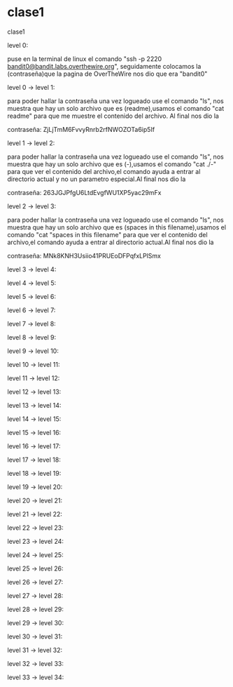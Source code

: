 # clase1
clase1

level 0:

puse en la terminal de linux el comando "ssh -p 2220 bandit0@bandit.labs.overthewire.org", seguidamente colocamos la (contraseña)que la pagina de OverTheWire nos dio que era "bandit0"

level 0 → level 1:

para poder hallar la contraseña una vez logueado use el comando "ls", nos muestra que hay un solo archivo que es (readme),usamos el comando "cat readme" para que me muestre el contenido del archivo.
Al final nos dio la

contraseña: ZjLjTmM6FvvyRnrb2rfNWOZOTa6ip5If

level 1 → level 2:

para poder hallar la contraseña una vez logueado use el comando "ls", nos muestra que hay un solo archivo que es (-),usamos el comando "cat ./-" para que ver el contenido del archivo,el comando ayuda a entrar al directorio actual
y no un parametro especial.Al final nos dio la 

contraseña: 263JGJPfgU6LtdEvgfWU1XP5yac29mFx

level 2 → level 3:

para poder hallar la contraseña una vez logueado use el comando "ls", nos muestra que hay un solo archivo que es (spaces in this filename),usamos el comando "cat "spaces in this filename" para que ver el contenido del archivo,el comando ayuda a entrar al directorio actual.Al final nos dio la 

contraseña: MNk8KNH3Usiio41PRUEoDFPqfxLPlSmx

level 3 → level 4:

level 4 → level 5:

level 5 → level 6:

level 6 → level 7:

level 7 → level 8:

level 8 → level 9:

level 9 → level 10:

level 10 → level 11:

level 11 → level 12:

level 12 → level 13:

level 13 → level 14:

level 14 → level 15:

level 15 → level 16:

level 16 → level 17:

level 17 → level 18:

level 18 → level 19:

level 19 → level 20:

level 20 → level 21:

level 21 → level 22:

level 22 → level 23:

level 23 → level 24:

level 24 → level 25:

level 25 → level 26:

level 26 → level 27:

level 27 → level 28:

level 28 → level 29:

level 29 → level 30:

level 30 → level 31:

level 31 → level 32:

level 32 → level 33:

level 33 → level 34:


